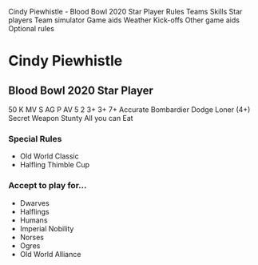 ﻿
Cindy Piewhistle - Blood Bowl 2020 Star Player
Rules
Teams
Skills
Star players
Team simulator
Game aids
Weather
Kick-offs
Other game aids
Optional rules
# Cindy Piewhistle
## Blood Bowl 2020 Star Player
50 K
MV
S
AG
P
AV
5
2
3+
3+
7+
Accurate
Bombardier
Dodge
Loner (4+)
Secret Weapon
Stunty
All you can Eat
### Special Rules
* Old World Classic
* Halfling Thimble Cup
### Accept to play for...
* Dwarves
* Halflings
* Humans
* Imperial Nobility
* Norses
* Ogres
* Old World Alliance